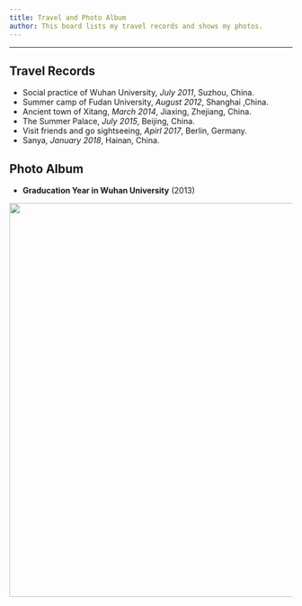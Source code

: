 ```yaml
---
title: Travel and Photo Album 
author: This board lists my travel records and shows my photos.
---
```


---
## Travel Records

+ Social practice of Wuhan University, *July 2011*, Suzhou, China.
+ Summer camp of Fudan University, *August 2012*, Shanghai ,China.
+ Ancient town of Xitang, *March 2014*, Jiaxing, Zhejiang, China.
+ The Summer Palace, *July 2015*, Beijing, China.
+ Visit friends and go sightseeing, *Apirl 2017*, Berlin, Germany.
+ Sanya, *January 2018*, Hainan, China.


## Photo Album

+ **Graducation Year in Wuhan University** (2013)

<center><img src="/travel/wuhan_graduation.JPG" width=700,alt="Graduaction Year" /></center>


